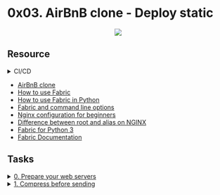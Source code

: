 # 0x03. AirBnB clone - Deploy static 

<p align="center">
  <img src="https://s3.amazonaws.com/intranet-projects-files/holbertonschool-higher-level_programming+/288/aribnb_diagram_0.jpg?cache=off"/>
</p>

## Resource

<details>
<summary>CI/CD</summary><br>
<a href='https://postimg.cc/FkQnbL3j' target='_blank'><img src='https://i.postimg.cc/MHc2S0Gr/image.png' border='0' alt='image'/></a>
<ul>
  <li>Links from screenshot
  <ul>
      <li><a href="http://agilemanifesto.org/principles.html">Twelve Principles of Agile Software</a></li>
  </ul>
  </li>
</ul>
</details>

- [AirBnB clone](https://gracious-blackwell-eeb341.netlify.app/)
- [How to use Fabric](https://www.digitalocean.com/community/tutorials/how-to-use-fabric-to-automate-administration-tasks-and-deployments)
- [How to use Fabric in Python](https://www.pythonforbeginners.com/systems-programming/how-to-use-fabric-in-python)
- [Fabric and command line options](https://docs.fabfile.org/en/1.13/usage/fab.html)
- [Nginx configuration for beginners](https://nginx.org/en/docs/beginners_guide.html)
- [Difference between root and alias on NGINX](https://blog.heitorsilva.com/en/nginx/diferenca-entre-root-e-alias-do-nginx/)
- [Fabric for Python 3](https://github.com/fabric/fabric)
- [Fabric Documentation](https://www.fabfile.org/)

## Tasks

<details>
<summary><a href="./0-setup_web_static.sh">0. Prepare your web servers</a></summary><br>
<a href='https://postimg.cc/nMXBWsMz' target='_blank'><img src='https://i.postimg.cc/wxV27Lph/image.png' border='0' alt='image'/></a>
</details>

<details>
<summary><a href="./1-pack_web_static.py">1. Compress before sending</a></summary><br>
<a href='https://postimg.cc/8F6n712g' target='_blank'><img src='https://i.postimg.cc/d0HMS3n3/image.png' border='0' alt='image'/></a>
</details>
